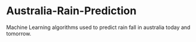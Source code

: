 # Australia-Rain-Prediction
Machine Learning algorithms used to predict rain fall in australia today and tomorrow.
